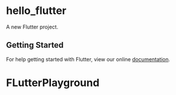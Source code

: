 # hello_flutter

A new Flutter project.

## Getting Started

For help getting started with Flutter, view our online
[documentation](https://flutter.io/).
# FLutterPlayground
